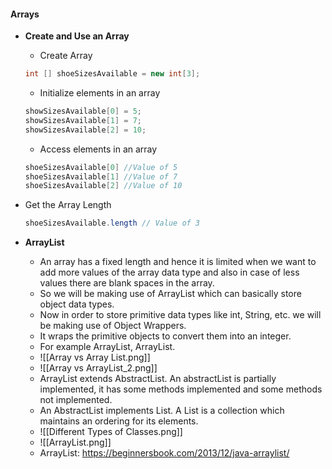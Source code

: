 #### Arrays

- **Create and Use an Array**
	- Create Array
	```Java
	int [] shoeSizesAvailable = new int[3];
	```
	- Initialize elements in an array
	```Java
	showSizesAvailable[0] = 5;
	showSizesAvailable[1] = 7;
	showSizesAvailable[2] = 10;
	```
	- Access elements in an array
	```Java
	shoeSizesAvailable[0] //Value of 5
	shoeSizesAvailable[1] //Value of 7
	shoeSizesAvailable[2] //Value of 10
	```
- Get the Array Length
	```Java
	shoeSizesAvailable.length // Value of 3
	```

- **ArrayList**
	- An array has a fixed length and hence it is limited when we want to add more values of the array data type and also in case of less values there are blank spaces in the array.
	- So we will be making use of ArrayList which can basically store object data types.
	- Now in order to store primitive data types like int, String, etc. we will be making use of Object Wrappers.
	- It wraps the primitive objects to convert them into an integer. 
	- For example ArrayList<Integer>, ArrayList<int>.
	- ![[Array vs Array List.png]] 
	- ![[Array vs ArrayList_2.png]]
	- ArrayList extends AbstractList. An abstractList is partially implemented, it has some methods implemented and some methods not implemented.
	- An AbstractList implements List. A List is a collection which maintains an ordering for its elements.
	- ![[Different Types of Classes.png]] 
	- ![[ArrayList.png]]
	- ArrayList: https://beginnersbook.com/2013/12/java-arraylist/
	
	
